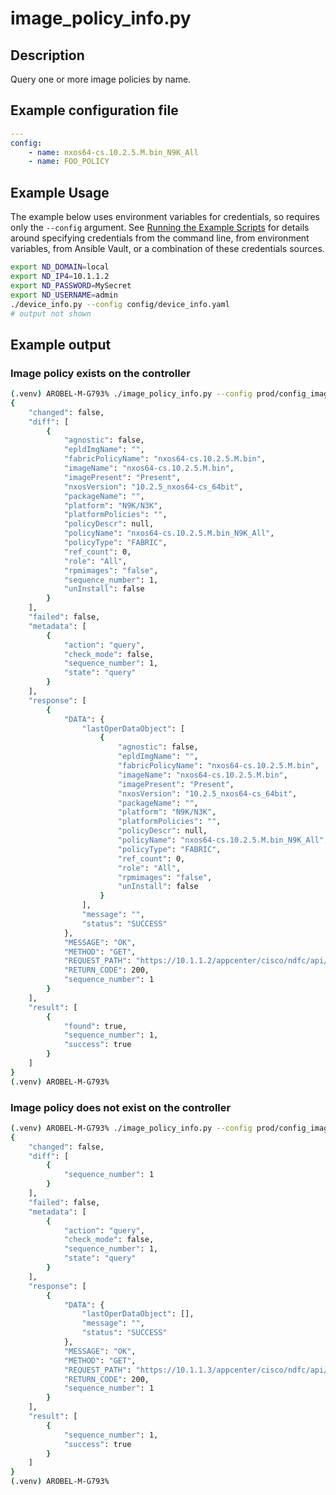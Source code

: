 # image_policy_info.py

## Description

Query one or more image policies by name.

## Example configuration file

``` yaml title="config/config_image_policy_info.yaml"
---
config:
    - name: nxos64-cs.10.2.5.M.bin_N9K_All
    - name: FOO_POLICY
```

## Example Usage

The example below uses environment variables for credentials, so requires
only the `--config` argument.  See [Running the Example Scripts]
for details around specifying credentials from the command line, from
environment variables, from Ansible Vault, or a combination of these
credentials sources.

[Running the Example Scripts]: ../setup/running-the-example-scripts.md

``` bash
export ND_DOMAIN=local
export ND_IP4=10.1.1.2
export ND_PASSWORD=MySecret
export ND_USERNAME=admin
./device_info.py --config config/device_info.yaml
# output not shown
```

## Example output

### Image policy exists on the controller

``` bash title="Image policy exists"
(.venv) AROBEL-M-G793% ./image_policy_info.py --config prod/config_image_policy_info.yaml
{
    "changed": false,
    "diff": [
        {
            "agnostic": false,
            "epldImgName": "",
            "fabricPolicyName": "nxos64-cs.10.2.5.M.bin",
            "imageName": "nxos64-cs.10.2.5.M.bin",
            "imagePresent": "Present",
            "nxosVersion": "10.2.5_nxos64-cs_64bit",
            "packageName": "",
            "platform": "N9K/N3K",
            "platformPolicies": "",
            "policyDescr": null,
            "policyName": "nxos64-cs.10.2.5.M.bin_N9K_All",
            "policyType": "FABRIC",
            "ref_count": 0,
            "role": "All",
            "rpmimages": "false",
            "sequence_number": 1,
            "unInstall": false
        }
    ],
    "failed": false,
    "metadata": [
        {
            "action": "query",
            "check_mode": false,
            "sequence_number": 1,
            "state": "query"
        }
    ],
    "response": [
        {
            "DATA": {
                "lastOperDataObject": [
                    {
                        "agnostic": false,
                        "epldImgName": "",
                        "fabricPolicyName": "nxos64-cs.10.2.5.M.bin",
                        "imageName": "nxos64-cs.10.2.5.M.bin",
                        "imagePresent": "Present",
                        "nxosVersion": "10.2.5_nxos64-cs_64bit",
                        "packageName": "",
                        "platform": "N9K/N3K",
                        "platformPolicies": "",
                        "policyDescr": null,
                        "policyName": "nxos64-cs.10.2.5.M.bin_N9K_All",
                        "policyType": "FABRIC",
                        "ref_count": 0,
                        "role": "All",
                        "rpmimages": "false",
                        "unInstall": false
                    }
                ],
                "message": "",
                "status": "SUCCESS"
            },
            "MESSAGE": "OK",
            "METHOD": "GET",
            "REQUEST_PATH": "https://10.1.1.2/appcenter/cisco/ndfc/api/v1/imagemanagement/rest/policymgnt/policies",
            "RETURN_CODE": 200,
            "sequence_number": 1
        }
    ],
    "result": [
        {
            "found": true,
            "sequence_number": 1,
            "success": true
        }
    ]
}
(.venv) AROBEL-M-G793%
```

### Image policy does not exist on the controller

``` bash title="Image policy does not exist"
(.venv) AROBEL-M-G793% ./image_policy_info.py --config prod/config_image_policy_info.yaml --nd-ip4 10.1.1.3
{
    "changed": false,
    "diff": [
        {
            "sequence_number": 1
        }
    ],
    "failed": false,
    "metadata": [
        {
            "action": "query",
            "check_mode": false,
            "sequence_number": 1,
            "state": "query"
        }
    ],
    "response": [
        {
            "DATA": {
                "lastOperDataObject": [],
                "message": "",
                "status": "SUCCESS"
            },
            "MESSAGE": "OK",
            "METHOD": "GET",
            "REQUEST_PATH": "https://10.1.1.3/appcenter/cisco/ndfc/api/v1/imagemanagement/rest/policymgnt/policies",
            "RETURN_CODE": 200,
            "sequence_number": 1
        }
    ],
    "result": [
        {
            "sequence_number": 1,
            "success": true
        }
    ]
}
(.venv) AROBEL-M-G793%
```
